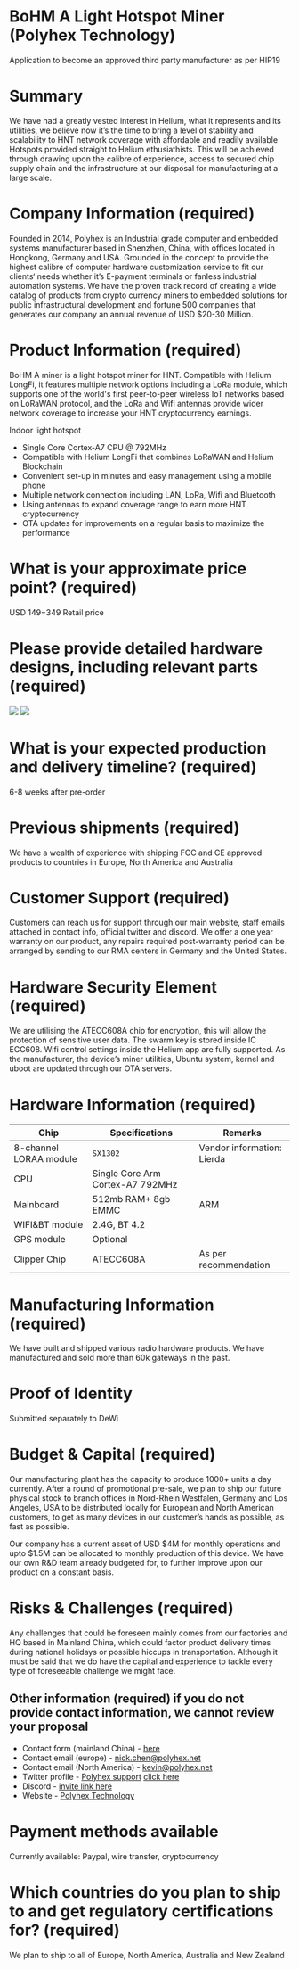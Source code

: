 
# BoHM A Light Hotspot Miner (Polyhex Technology)

Application to become an approved third party manufacturer as per HIP19
# Summary
We have had a greatly vested  interest in Helium, what it represents and its utilities, we believe now it’s the time to bring a level of stability and scalability to HNT network coverage with affordable and readily available Hotspots provided straight to Helium ethusiathists. This will be achieved through drawing upon the calibre of experience, access to secured chip supply chain and the infrastructure at our disposal for manufacturing at a large scale. 
# Company Information (required)
Founded in 2014, Polyhex is an Industrial grade computer and embedded systems manufacturer based in Shenzhen, China, with offices located in Hongkong, Germany and USA. Grounded in the concept to provide the highest calibre of computer hardware customization service to fit our clients‘ needs whether it’s E-payment terminals or fanless industrial automation systems. We have the proven track record of creating a wide catalog of products from crypto currency miners to embedded solutions for public infrastructural development and fortune 500 companies that generates our company an annual revenue of USD $20-30 Million. 

# Product Information (required)
BoHM A miner is a light hotspot miner for HNT. Compatible with Helium LongFi, it features multiple network options including a LoRa module, which supports one of the world's first peer-to-peer wireless IoT networks based on LoRaWAN protocol, and the LoRa and Wifi antennas provide wider network coverage to increase your HNT cryptocurrency earnings.

Indoor light hotspot
- Single Core Cortex-A7 CPU @ 792MHz
- Compatible with Helium LongFi that combines LoRaWAN and Helium Blockchain
- Convenient set-up in minutes and easy management using a mobile phone
- Multiple network connection including LAN, LoRa, Wifi and Bluetooth
- Using antennas to expand coverage range to earn more HNT cryptocurrency
- OTA updates for improvements on a regular basis to maximize the performance

# What is your approximate price point? (required)

USD $149-$349 Retail price 

# Please provide detailed hardware designs, including relevant parts (required)

![](polyhexLightA.png)
![](polyhexLightAB.png)



# What is your expected production and delivery timeline? (required)
6-8 weeks after pre-order

# Previous shipments (required)
We have a wealth of experience with shipping FCC and CE approved products to countries in  Europe, North America and Australia 


# Customer Support (required)
Customers can reach us for support through our main website, staff emails attached in contact info, official twitter and discord. 
We offer a one year warranty on our product, any repairs required post-warranty period can be arranged by sending to our RMA centers in Germany and the United States. 



# Hardware Security Element (required)
We are utilising the ATECC608A chip for encryption, this will allow the protection of sensitive user data. The swarm key is stored inside IC ECC608. 
Wifi control settings inside the Helium app are fully supported. 
As the manufacturer, the device’s miner utilities, Ubuntu system, kernel and uboot are updated through our OTA servers.


# Hardware Information (required)

Chip | Specifications | Remarks
--- | --- | ---
8-channel LORAA module | `SX1302` | Vendor information: Lierda
CPU | Single Core Arm Cortex-A7 792MHz |
Mainboard | 512mb RAM+ 8gb EMMC |ARM 
WIFI&BT module | 2.4G, BT 4.2 | 
GPS module | Optional | 
Clipper Chip | ATECC608A | As per recommendation


# Manufacturing Information (required)
We have built and shipped various radio hardware products. 
We have manufactured and sold more than 60k gateways in the past. 


# Proof of Identity
Submitted separately to DeWi

# Budget & Capital (required)
Our manufacturing plant has the capacity to produce 1000+ units a day currently. 
After a round of promotional pre-sale, we plan to ship our future physical stock to branch offices in Nord-Rhein Westfalen, Germany and Los Angeles, USA to be distributed locally for European and North American customers, to get as many devices in our customer’s hands as possible, as fast as possible. 

Our company has a current asset of USD $4M for monthly operations and upto $1.5M can be allocated to monthly production of this device. We have our own R&D team already budgeted for, to further improve upon our product on a constant basis. 


# Risks & Challenges (required)
Any challenges that could be foreseen mainly comes from our factories and HQ based in Mainland China, which could factor product delivery times during national holidays or possible hiccups in transportation. Although it must be said that we do have the capital and experience to tackle every type of foreseeable challenge we might face. 

## Other information (required) if you do not provide contact information, we cannot review your proposal
* Contact form (mainland China) - [here](http://www.polyhex.net/contact.html)
* Contact email (europe) - nick.chen@polyhex.net 
* Contact email (North America) - kevin@polyhex.net 
* Twitter profile - [Polyhex support](https://twitter.com/PolyhexSupport) [click here](https://discord.gg/Xx32dUy377) 
* Discord  - [invite link here](https://discord.gg/S4evNYmfyz)
* Website - [Polyhex Technology](http://www.polyhex.net/)

# Payment methods available 
Currently available: Paypal, wire transfer, cryptocurrency 
# Which countries do you plan to ship to and get regulatory certifications for? (required)
We plan to ship to all of Europe, North America, Australia and New Zealand
